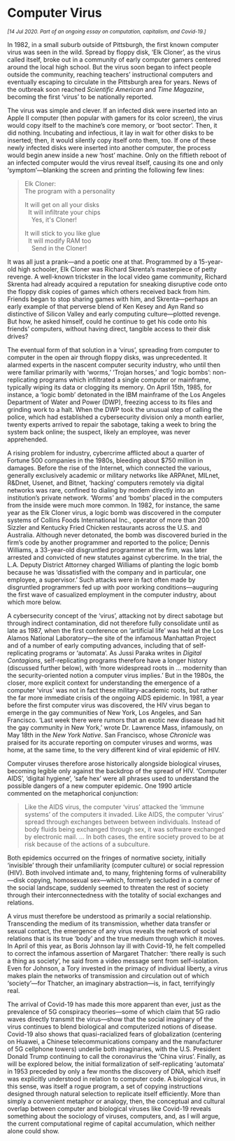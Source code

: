 # Computer Virus

<small><i>[14 Jul 2020. Part of an ongoing essay on computation, capitalism, and Covid-19.]</i></small>

In 1982, in a small suburb outside of Pittsburgh, the first known computer virus was seen in the wild. Spread by floppy disk, ‘Elk Cloner’, as the virus called itself, broke out in a community of early computer gamers centered around the local high school. But the virus soon began to infect people outside the community, reaching teachers’ instructional computers and eventually escaping to circulate in the Pittsburgh area for years. News of the outbreak soon reached *Scientific American* and *Time Magazine*, becoming the first ‘virus’ to be nationally reported.

The virus was simple and clever. If an infected disk were inserted into an Apple II computer (then popular with gamers for its color screen), the virus would copy itself to the machine’s core memory, or ‘boot sector’. Then, it did nothing. Incubating and infectious, it lay in wait for other disks to be inserted; then, it would silently copy itself onto them, too. If one of these newly infected disks were inserted into another computer, the process would begin anew inside a new ‘host’ machine. Only on the fiftieth reboot of an infected computer would the virus reveal itself, causing its one and only ‘symptom’—blanking the screen and printing the following few lines:

> Elk Cloner:  
> The program with a personality
>
> It will get on all your disks  
>   It will infiltrate your chips  
>     Yes, it's Cloner!
>
> It will stick to you like glue  
>   It will modify RAM too  
>     Send in the Cloner!

It was all just a prank—and a poetic one at that. Programmed by a 15-year-old high schooler, Elk Cloner was Richard Skrenta’s masterpiece of petty revenge. A well-known trickster in the local video game community, Richard Skrenta had already acquired a reputation for sneaking disruptive code onto the floppy disk copies of games which others received back from him. Friends began to stop sharing games with him, and Skrenta—perhaps an early example of that perverse blend of Ken Kesey and Ayn Rand so distinctive of Silicon Valley and early computing culture—plotted revenge. But how, he asked himself, could he continue to get his code onto his friends’ computers, without having direct, tangible access to their disk drives?

The eventual form of that solution in a ‘virus’, spreading from computer to computer in the open air through floppy disks, was unprecedented. It alarmed experts in the nascent computer security industry, who until then were familiar primarily with ‘worms,’ ‘Trojan horses,’ and ‘logic bombs’: non-replicating programs which infiltrated a single computer or mainframe, typically wiping its data or clogging its memory. On April 15th, 1985, for instance, a ‘logic bomb’ detonated in the IBM mainframe of the Los Angeles Department of Water and Power (DWP), freezing access to its files and grinding work to a halt. When the DWP took the unusual step of calling the police, which had established a cybersecurity division only a month earlier, twenty experts arrived to repair the sabotage, taking a week to bring the system back online; the suspect, likely an employee, was never apprehended.

A rising problem for industry, cybercrime afflicted about a quarter of Fortune 500 companies in the 1980s, bleeding about $750 million in damages. Before the rise of the Internet, which connected the various, generally exclusively academic or military networks like ARPAnet, MILnet, R&Dnet, Usenet, and Bitnet, ‘hacking’ computers remotely via digital networks was rare, confined to dialing by modem directly into an institution’s private network. ‘Worms’ and ‘bombs’ placed in the computers from the inside were much more common. In 1982, for instance, the same year as the Elk Cloner virus, a logic bomb was discovered in the computer systems of Collins Foods International Inc., operator of more than 200 Sizzler and Kentucky Fried Chicken restaurants across the U.S. and Australia. Although never detonated, the bomb was discovered buried in the firm’s code by another programmer and reported to the police; Dennis Williams, a 33-year-old disgruntled programmer at the firm, was later arrested and convicted of new statutes against cybercrime. In the trial, the L.A. Deputy District Attorney charged Williams of planting the logic bomb because he was ‘dissatisfied with the company and in particular, one employee, a supervisor.’ Such attacks were in fact often made by disgruntled programmers fed up with poor working conditions—auguring the first wave of casualized employment in the computer industry, about which more below.

A cybersecurity concept of the ‘virus’, attacking not by direct sabotage but through indirect contamination, did not therefore fully consolidate until as late as 1987, when the first conference on ‘artificial life’ was held at the Los Alamos National Laboratory—the site of the infamous Manhattan Project and of a number of early computing advances, including that of self-replicating programs or ‘automata’. As Jussi Paraka writes in *Digital Contagions*, self-replicating programs therefore have a longer history (discussed further below), with ‘more widespread roots in ... modernity than the security-oriented notion a computer virus implies.’ But in the 1980s, the closer, more explicit context for understanding the emergence of a computer ‘virus’ was not in fact these military-academic roots, but rather the far more immediate crisis of the ongoing AIDS epidemic. In 1981, a year before the first computer virus was discovered, the HIV virus began to emerge in the gay communities of New York, Los Angeles, and San Francisco. ‘Last week there were rumors that an exotic new disease had hit the gay community in New York,’ wrote Dr. Lawrence Mass, infamously, on May 18th in the *New York Native*. San Francisco, whose *Chronicle* was praised for its accurate reporting on computer viruses and worms, was home, at the same time, to the very different kind of viral epidemic of HIV.

Computer viruses therefore arose historically alongside biological viruses, becoming legible only against the backdrop of the spread of HIV. ‘Computer AIDS’, ‘digital hygiene’, ‘safe hex’ were all phrases used to understand the possible dangers of a new computer epidemic. One 1990 article commented on the metaphorical conjunction:

> Like the AIDS virus, the computer ‘virus’ attacked the ‘immune systems’ of the computers it invaded. Like AIDS, the computer ‘virus’ spread through exchanges between between individuals. Instead of body fluids being exchanged through sex, it was software exchanged by electronic mail. ... In both cases, the entire society proved to be at risk because of the actions of a subculture.

Both epidemics occurred on the fringes of normative society, initially ‘invisible’ through their unfamiliarity (computer culture) or social repression (HIV). Both involved intimate and, to many, frightening forms of vulnerability—disk copying, homosexual sex—which, formerly secluded in a corner of the social landscape, suddenly seemed to threaten the rest of society through their interconnectedness with the totality of social exchanges and relations.

A virus must therefore be understood as primarily a social relationship. Transcending the medium of its transmission, whether data transfer or sexual contact, the emergence of any virus reveals the network of social relations that is its true ‘body’ and the true medium through which it moves. In April of this year, as Boris Johnson lay ill with Covid-19, he felt compelled to correct the infamous assertion of Margaret Thatcher: ‘there really is such a thing as society’, he said from a video message sent from self-isolation. Even for Johnson, a Tory invested in the primacy of individual liberty, a virus makes plain the networks of transmission and circulation out of which ‘society’—for Thatcher, an imaginary abstraction—is, in fact, terrifyingly real.

The arrival of Covid-19 has made this more apparent than ever, just as the prevalence of 5G conspiracy theories—some of which claim that 5G radio waves directly transmit the virus—show that the social imaginary of the virus continues to blend biological and computerized notions of disease. Covid-19 also shows that quasi-racialized fears of globalization (centering on Huawei, a Chinese telecommunications company and the manufacturer of 5G cellphone towers) underlie both imaginaries, with the U.S. President Donald Trump continuing to call the coronavirus the ‘China virus’. Finally, as will be explored below, the initial formalization of self-replicating ‘automata’ in 1953 preceded by only a few months the discovery of DNA, which itself was explicitly understood in relation to computer code. A biological virus, in this sense, was itself a rogue program, a set of copying instructions designed through natural selection to replicate itself efficiently. More than simply a convenient metaphor or analogy, then, the conceptual and cultural overlap between computer and biological viruses like Covid-19 reveals something about the sociology of viruses, computers, and, as I will argue, the current computational regime of capital accumulation, which neither alone could show.
